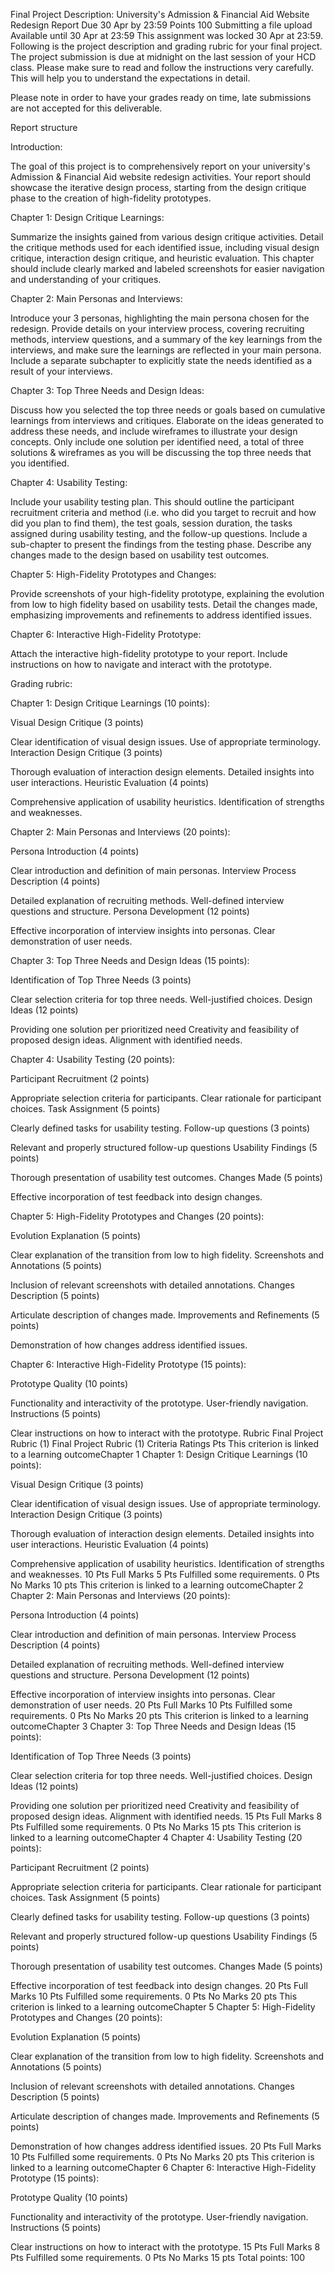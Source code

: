 Final Project Description: University's Admission & Financial Aid Website Redesign Report
Due 30 Apr by 23:59 Points 100 Submitting a file upload Available until 30 Apr at 23:59
This assignment was locked 30 Apr at 23:59.
Following is the project description and grading rubric for your final project. The project submission is due at midnight on the last session of your HCD class. Please make sure to read and follow the instructions very carefully. This will help you to understand the expectations in detail.

Please note in order to have your grades ready on time, late submissions are not accepted for this deliverable. 

 

Report structure

Introduction:

The goal of this project is to comprehensively report on your university's Admission & Financial Aid website redesign activities. Your report should showcase the iterative design process, starting from the design critique phase to the creation of high-fidelity prototypes.

 

Chapter 1: Design Critique Learnings:

Summarize the insights gained from various design critique activities. Detail the critique methods used for each identified issue, including visual design critique, interaction design critique, and heuristic evaluation. This chapter should include clearly marked and labeled screenshots for easier navigation and understanding of your critiques.

 

Chapter 2: Main Personas and Interviews:

Introduce your 3 personas, highlighting the main persona chosen for the redesign. Provide details on your interview process, covering recruiting methods, interview questions, and a summary of the key learnings from the interviews, and make sure the learnings are reflected in your main persona. Include a separate subchapter to explicitly state the needs identified as a result of your interviews.

 

Chapter 3: Top Three Needs and Design Ideas:

Discuss how you selected the top three needs or goals based on cumulative learnings from interviews and critiques. Elaborate on the ideas generated to address these needs, and include wireframes to illustrate your design concepts. Only include one solution per identified need, a total of three solutions & wireframes as you will be discussing the top three needs that you identified.

 

Chapter 4: Usability Testing:

Include your usability testing plan. This should outline the participant recruitment criteria and method (i.e. who did you target to recruit and how did you plan to find them), the test goals, session duration, the tasks assigned during usability testing, and the follow-up questions. Include a sub-chapter to present the findings from the testing phase. Describe any changes made to the design based on usability test outcomes.

 

Chapter 5: High-Fidelity Prototypes and Changes:

Provide screenshots of your high-fidelity prototype, explaining the evolution from low to high fidelity based on usability tests. Detail the changes made, emphasizing improvements and refinements to address identified issues.

 

Chapter 6: Interactive High-Fidelity Prototype:

Attach the interactive high-fidelity prototype to your report. Include instructions on how to navigate and interact with the prototype.

 

 

Grading rubric:

Chapter 1: Design Critique Learnings (10 points):

Visual Design Critique (3 points)

Clear identification of visual design issues.
Use of appropriate terminology.
Interaction Design Critique (3 points)

Thorough evaluation of interaction design elements.
Detailed insights into user interactions.
Heuristic Evaluation (4 points)

Comprehensive application of usability heuristics.
Identification of strengths and weaknesses.
 

Chapter 2: Main Personas and Interviews (20 points):

Persona Introduction (4 points)

Clear introduction and definition of main personas.
Interview Process Description (4 points)

Detailed explanation of recruiting methods.
Well-defined interview questions and structure.
Persona Development (12 points)

Effective incorporation of interview insights into personas.
Clear demonstration of user needs.
 

Chapter 3: Top Three Needs and Design Ideas (15 points):

Identification of Top Three Needs (3 points)

Clear selection criteria for top three needs.
Well-justified choices.
Design Ideas (12 points)

Providing one solution per prioritized need
Creativity and feasibility of proposed design ideas.
Alignment with identified needs.
 

Chapter 4: Usability Testing (20 points):

Participant Recruitment (2 points)

Appropriate selection criteria for participants.
Clear rationale for participant choices.
Task Assignment (5 points)

Clearly defined tasks for usability testing.
Follow-up questions (3 points)

Relevant and properly structured follow-up questions
Usability Findings (5 points)

Thorough presentation of usability test outcomes.
Changes Made (5 points)

Effective incorporation of test feedback into design changes.
 

Chapter 5: High-Fidelity Prototypes and Changes (20 points):

Evolution Explanation (5 points)

Clear explanation of the transition from low to high fidelity.
Screenshots and Annotations (5 points)

Inclusion of relevant screenshots with detailed annotations.
Changes Description (5 points)

Articulate description of changes made.
Improvements and Refinements (5 points)

Demonstration of how changes address identified issues.
 

Chapter 6: Interactive High-Fidelity Prototype (15 points):

Prototype Quality (10 points)

Functionality and interactivity of the prototype.
User-friendly navigation.
Instructions (5 points)

Clear instructions on how to interact with the prototype.
Rubric
Final Project Rubric (1)
Final Project Rubric (1)
Criteria	Ratings	Pts
This criterion is linked to a learning outcomeChapter 1
Chapter 1: Design Critique Learnings (10 points):

Visual Design Critique (3 points)

Clear identification of visual design issues.
Use of appropriate terminology.
Interaction Design Critique (3 points)

Thorough evaluation of interaction design elements.
Detailed insights into user interactions.
Heuristic Evaluation (4 points)

Comprehensive application of usability heuristics.
Identification of strengths and weaknesses.
10 Pts
Full Marks
5 Pts
Fulfilled some requirements.
0 Pts
No Marks
10 pts
This criterion is linked to a learning outcomeChapter 2
Chapter 2: Main Personas and Interviews (20 points):

Persona Introduction (4 points)

Clear introduction and definition of main personas.
Interview Process Description (4 points)

Detailed explanation of recruiting methods.
Well-defined interview questions and structure.
Persona Development (12 points)

Effective incorporation of interview insights into personas.
Clear demonstration of user needs.
20 Pts
Full Marks
10 Pts
Fulfilled some requirements.
0 Pts
No Marks
20 pts
This criterion is linked to a learning outcomeChapter 3
Chapter 3: Top Three Needs and Design Ideas (15 points):

Identification of Top Three Needs (3 points)

Clear selection criteria for top three needs.
Well-justified choices.
Design Ideas (12 points)

Providing one solution per prioritized need
Creativity and feasibility of proposed design ideas.
Alignment with identified needs.
15 Pts
Full Marks
8 Pts
Fulfilled some requirements.
0 Pts
No Marks
15 pts
This criterion is linked to a learning outcomeChapter 4
Chapter 4: Usability Testing (20 points):

Participant Recruitment (2 points)

Appropriate selection criteria for participants.
Clear rationale for participant choices.
Task Assignment (5 points)

Clearly defined tasks for usability testing.
Follow-up questions (3 points)

Relevant and properly structured follow-up questions
Usability Findings (5 points)

Thorough presentation of usability test outcomes.
Changes Made (5 points)

Effective incorporation of test feedback into design changes.
20 Pts
Full Marks
10 Pts
Fulfilled some requirements.
0 Pts
No Marks
20 pts
This criterion is linked to a learning outcomeChapter 5
Chapter 5: High-Fidelity Prototypes and Changes (20 points):

Evolution Explanation (5 points)

Clear explanation of the transition from low to high fidelity.
Screenshots and Annotations (5 points)

Inclusion of relevant screenshots with detailed annotations.
Changes Description (5 points)

Articulate description of changes made.
Improvements and Refinements (5 points)

Demonstration of how changes address identified issues.
20 Pts
Full Marks
10 Pts
Fulfilled some requirements.
0 Pts
No Marks
20 pts
This criterion is linked to a learning outcomeChapter 6
Chapter 6: Interactive High-Fidelity Prototype (15 points):

Prototype Quality (10 points)

Functionality and interactivity of the prototype.
User-friendly navigation.
Instructions (5 points)

Clear instructions on how to interact with the prototype.
15 Pts
Full Marks
8 Pts
Fulfilled some requirements.
0 Pts
No Marks
15 pts
Total points: 100
